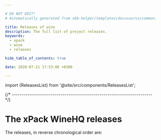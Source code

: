 ```yaml
---

# DO NOT EDIT!
# Automatically generated from xbb-helper/templates/docusaurus/common.

title: Releases of wine
description: The full list of project releases.
keywords:
  - xpack
  - wine
  - releases

hide_table_of_contents: true

date: 2020-07-21 17:53:00 +0300

---
```


import {ReleasesList} from '@site/src/components/ReleasesList';

{/* ------------------------------------------------------------------------ */}

# The xPack WineHQ releases

The releases, in reverse chronological order are:

<ReleasesList />
